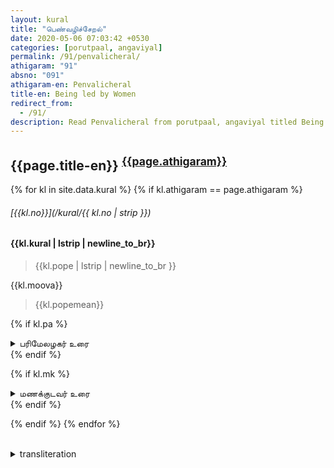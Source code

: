 ```yaml
---
layout: kural
title: "பெண்வழிச்சேறல்"
date: 2020-05-06 07:03:42 +0530
categories: [porutpaal, angaviyal]
permalink: /91/penvalicheral/
athigaram: "91"
absno: "091"
athigaram-en: Penvalicheral
title-en: Being led by Women
redirect_from:
  - /91/
description: Read Penvalicheral from porutpaal, angaviyal titled Being led by Women பெண்வழிச்சேறல்
---
```


## {{page.title-en}} <sup><a href="#transliteration">{{page.athigaram}}</a></sup>

{% for kl in site.data.kural %}
{% if kl.athigaram == page.athigaram %}

###### [{{kl.no}}](/kural/{{ kl.no | strip }})

<h4> {{kl.kural | lstrip | newline_to_br}} </h4> 
 
> {{kl.pope | lstrip | newline_to_br }} 

{{kl.moova}} 

> {{kl.popemean}} 

{% if kl.pa %}
<details>
  <summary > பரிமேலழகர் உரை </summary>
      {{kl.pa | replace: "விளக்கம்", "<br><strong><em>  விளக்கம்: </em></strong><br>" }}
</details>
{% endif %}

{% if kl.mk %}
<details>
  <summary > மணக்குடவர் உரை </summary>
      {{kl.mk | replace:"(இ - ள்.)","<strong><em>(இதன் பொருள்)</em></strong>" | replace:"(எ - று)","<br><strong><em>(என்றவாறு)</em></strong>"}}
</details>
{% endif %}

{% endif %}
{% endfor %}

<br>
<details class = "trans">
<summary id="transliteration"> transliteration</summary>

{%- for kl in site.data.kural -%}
{%- if page.athigaram == kl.athigaram -%} 

<p>{{kl.number}} {{kl.transliteration | newline_to_br}}</p>

{%- endif -%}
{%- endfor -%}

</details>